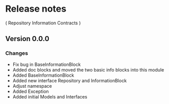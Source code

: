 # Release notes
( Repository Information Contracts )

## Version 0.0.0
### Changes
* Fix bug in BaseInformationBlock
* Added doc blocks and moved the two basic info blocks into this module
* Added BaseInformationBlock
* Added new interface Repository and InformationBlock
* Adjust namespace
* Added Exception
* Added initial Models and Interfaces